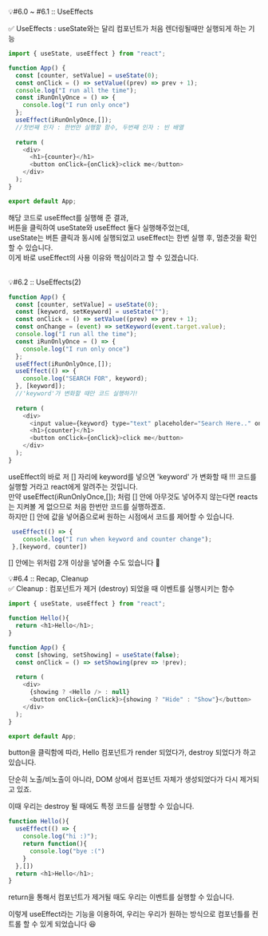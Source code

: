 💡#6.0 ~ #6.1 :: UseEffects <br>

✅ UseEffects : useState와는 달리 컴포넌트가 처음 렌더링될때만 실행되게 하는 기능

```javascript
import { useState, useEffect } from "react";

function App() {
  const [counter, setValue] = useState(0);
  const onClick = () => setValue((prev) => prev + 1);  
  console.log("I run all the time");
  const iRunOnlyOnce = () => {
    console.log("I run only once")
  };
  useEffect(iRunOnlyOnce,[]);
  //첫번째 인자 : 한번만 실행할 함수, 두번째 인자 : 빈 배열
  
  return (
    <div>
      <h1>{counter}</h1>
      <button onClick={onClick}>click me</button>
    </div>
  );
}

export default App;
```

해당 코드로 useEffect를 실행해 준 결과, <br>
버튼을 클릭하여 useState와 useEffect 둘다 실행해주었는데,<br>
useState는 버튼 클릭과 동시에 실행되었고 useEffect는 한번 실행 후, 멈춘것을 확인할 수 있습니다.<br>
이게 바로 useEffect의 사용 이유와 핵심이라고 할 수 있겠습니다.
<br><br>

💡#6.2 :: UseEffects(2) <br>

```javascript
function App() {
  const [counter, setValue] = useState(0);
  const [keyword, setKeyword] = useState("");
  const onClick = () => setValue((prev) => prev + 1);
  const onChange = (event) => setKeyword(event.target.value);  
  console.log("I run all the time");
  const iRunOnlyOnce = () => {
    console.log("I run only once")
  };
  useEffect(iRunOnlyOnce,[]);
  useEffect(() => {
    console.log("SEARCH FOR", keyword);
  }, [keyword]); 
  //'keyword'가 변화할 때만 코드 실행하기! 
  
  return (
    <div>
      <input value={keyword} type="text" placeholder="Search Here.." onChange={onChange}></input>
      <h1>{counter}</h1>
      <button onClick={onClick}>click me</button>
    </div>
  );
}
``` 

useEffect의 바로 저 [] 자리에 keyword를 넣으면 'keyword' 가 변화할 때 !!! 코드를 실행할 거라고 react에게 알려주는 것입니다. <br>
만약 useEffect(iRunOnlyOnce,[]); 처럼 [] 안에 아무것도 넣어주지 않는다면 reacts는 지켜볼 게 없으므로 처음 한번만 코드를 실행하겠죠. <br>
하지만 [] 안에 값을 넣어줌으로써 원하는 시점에서 코드를 제어할 수 있습니다.

```javascript
 useEffect(() => {
    console.log("I run when keyword and counter change");
 },[keyword, counter])
```

[] 안에는 위처럼 2개 이상을 넣어줄 수도 있습니다 🧐


💡#6.4 :: Recap, Cleanup <br>
✅ Cleanup : 컴포넌트가 제거 (destroy) 되었을 때 이벤트를 실행시키는 함수

```javascript
import { useState, useEffect } from "react";

function Hello(){
  return <h1>Hello</h1>;
}

function App() {
  const [showing, setShowing] = useState(false);
  const onClick = () => setShowing(prev => !prev);
  
  return (
    <div>
      {showing ? <Hello /> : null}
      <button onClick={onClick}>{showing ? "Hide" : "Show"}</button>
    </div>
  );
}

export default App;
```

button을 클릭함에 따라, Hello 컴포넌트가 render 되었다가, destroy 되었다가 하고 있습니다.

단순히 노출/비노출이 아니라, DOM 상에서 컴포넌트 자체가 생성되었다가 다시 제거되고 있죠.

이때 우리는 destroy 될 때에도 특정 코드를 실행할 수 있습니다.

```javascript
function Hello(){
  useEffect(() => {
    console.log("hi :)");
    return function(){
      console.log("bye :(")
    }
  },[])
  return <h1>Hello</h1>;
}
```

return을 통해서 컴포넌트가 제거될 때도 우리는 이벤트를 실행할 수 있습니다.

이렇게 useEffect라는 기능을 이용하여, 우리는 우리가 원하는 방식으로 컴포넌틀를 컨트롤 할 수 있게 되었습니다 😆
